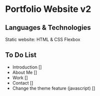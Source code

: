 # Portfolio Website v2

## Languages & Technologies
Static website: HTML & CSS
Flexbox 

## To Do List 
* Introduction []
* About Me []
* Work []
* Contact []
* Change the theme feature (javascript) []
